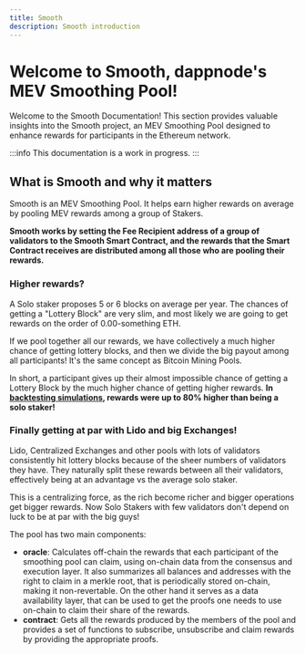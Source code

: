 ```yaml
---
title: Smooth
description: Smooth introduction
---
```


# Welcome to Smooth, dappnode's MEV Smoothing Pool!

Welcome to the Smooth Documentation! This section provides valuable insights into the Smooth project, an MEV Smoothing Pool designed to enhance rewards for participants in the Ethereum network. 

:::info
This documentation is a work in progress. 
:::
## What is Smooth and why it matters

Smooth is an MEV Smoothing Pool. It helps earn higher rewards on average by pooling MEV rewards among a group of Stakers. 

**Smooth works by setting the Fee Recipient address of a group of validators to the Smooth Smart Contract, and the rewards that the Smart Contract receives are distributed among all those who are pooling their rewards.**

### Higher rewards?

A Solo staker proposes 5 or 6 blocks on average per year. The chances of getting a "Lottery Block" are very slim, and most likely we are going to get rewards on the order of 0.00-something ETH. 

If we pool together all our rewards, we have collectively a much higher chance of getting lottery blocks, and then we divide the big payout among all participants! It's the same concept as Bitcoin Mining Pools.

In short, a participant gives up their almost impossible chance of getting a Lottery Block by the much higher chance of getting higher rewards. **In [backtesting simulations](https://github.com/htimsk/SPanalysis), rewards were up to 80% higher than being a solo staker!**

### Finally getting at par with Lido and big Exchanges!

Lido, Centralized Exchanges and other pools with lots of validators consistently hit lottery blocks because of the sheer numbers of validators they have. They naturally split these rewards between all their validators, effectively being at an advantage vs the average solo staker. 

This is a centralizing force, as the rich become richer and bigger operations get bigger rewards. Now Solo Stakers with few validators don't depend on luck to be at par with the big guys!

The pool has two main components:
* **oracle**: Calculates off-chain the rewards that each participant of the smoothing pool can claim, using on-chain data from the consensus and execution layer. It also summarizes all balances and addresses with the right to claim in a merkle root, that is periodically stored on-chain, making it non-revertable. On the other hand it serves as a data availability layer, that can be used to get the proofs one needs to use on-chain to claim their share of the rewards.
* **contract**: Gets all the rewards produced by the members of the pool and provides a set of functions to subscribe, unsubscribe and claim rewards by providing the appropriate proofs.
